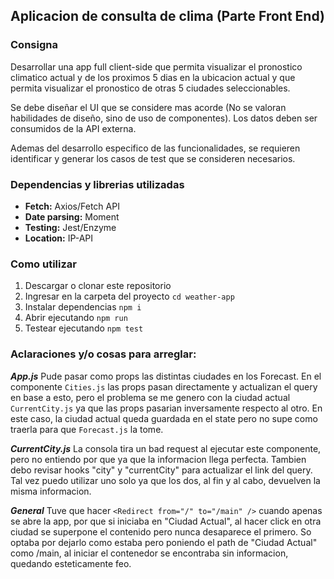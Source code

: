 ## Aplicacion de consulta de clima (Parte Front End)

### Consigna

Desarrollar una app full client-side que permita visualizar el pronostico climatico actual y de los proximos 5 dias en la ubicacion actual y que permita visualizar el pronostico de otras 5 ciudades seleccionables.

Se debe diseñar el UI que se considere mas acorde (No se valoran habilidades de diseño, sino de uso de componentes). Los datos deben ser consumidos de la API externa.

Ademas del desarrollo especifico de las funcionalidades, se requieren identificar y generar los casos de test que se consideren necesarios.

### Dependencias y librerias utilizadas

* **Fetch:** Axios/Fetch API
* **Date parsing:** Moment
* **Testing:** Jest/Enzyme
* **Location:** IP-API

### Como utilizar

1) Descargar o clonar este repositorio
2) Ingresar en la carpeta del proyecto `cd weather-app`
3) Instalar dependencias `npm i`
4) Abrir ejecutando `npm run`
5) Testear ejecutando `npm test`

### Aclaraciones y/o cosas para arreglar:

_**App.js**_ Pude pasar como props las distintas ciudades en los Forecast. En el componente `Cities.js` las props pasan directamente y actualizan el query en base a esto, pero el problema se me genero con la ciudad actual `CurrentCity.js` ya que las props pasarian inversamente respecto al otro. En este caso, la ciudad actual queda guardada en el state pero no supe como traerla para que `Forecast.js` la tome.

_**CurrentCity.js**_ La consola tira un bad request al ejecutar este componente, pero no entiendo por que ya que la informacion llega perfecta. Tambien debo revisar hooks "city" y "currentCity" para actualizar el link del query. Tal vez puedo utilizar uno solo ya que los dos, al fin y al cabo, devuelven la misma informacion.

_**General**_ Tuve que hacer `<Redirect from="/" to="/main" />` cuando apenas se abre la app, por que si iniciaba en "Ciudad Actual", al hacer click en otra ciudad se superpone el contenido pero nunca desaparece el primero.
So optaba por dejarlo como estaba pero poniendo el path de "Ciudad Actual" como /main, al iniciar el contenedor se encontraba sin informacion, quedando esteticamente feo.

